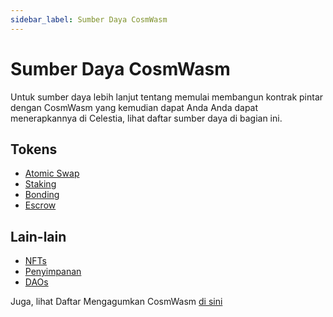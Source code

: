 ```yaml
---
sidebar_label: Sumber Daya CosmWasm
---
```


# Sumber Daya CosmWasm

Untuk sumber daya lebih lanjut tentang memulai membangun kontrak pintar dengan CosmWasm yang kemudian dapat Anda Anda dapat menerapkannya di Celestia, lihat daftar sumber daya di bagian ini.

## Tokens

- [Atomic Swap](https://docs.rs/cw20-atomic-swap/latest/cw20_atomic_swap/)
- [Staking](https://docs.rs/cw20-staking/latest/cw20_staking/)
- [Bonding](https://docs.rs/cw20-bonding/latest/cw20_bonding/)
- [Escrow](https://docs.rs/cw20-escrow/latest/cw20_escrow/)

## Lain-lain

- [NFTs](https://github.com/CosmWasm/cw-nfts/tree/main/contracts)
- [Penyimpanan](https://crates.io/crates/cosmwasm-storage)
- [DAOs](https://github.com/DA0-DA0/dao-contracts/tree/main/contracts)

Juga, lihat Daftar Mengagumkan CosmWasm [di sini](https://github.com/InterWasm/cw-awesome/)
